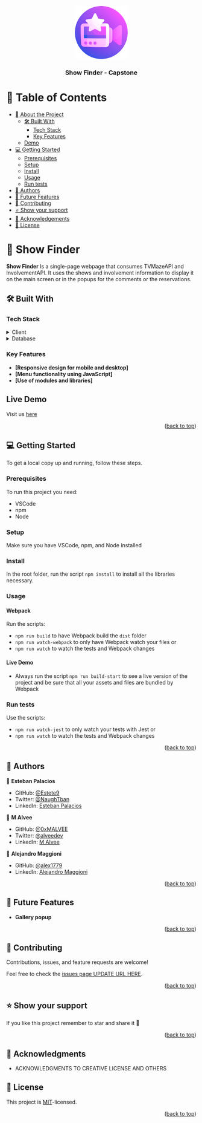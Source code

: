<a name="readme-top"></a>

<div align="center">
  <img src="./assets/main_logo.png" alt="logo" width="140"  height="auto" />
  <br/>

  <h3><b>Show Finder - Capstone</b></h3>

</div>

<!-- TABLE OF CONTENTS -->

# 📗 Table of Contents

- [📖 About the Project](#about-project)
  - [🛠 Built With](#built-with)
    - [Tech Stack](#tech-stack)
    - [Key Features](#key-features)
  - [Demo](#key-features)
- [💻 Getting Started](#getting-started)
  - [Prerequisites](#prerequisites)
  - [Setup](#setup)
  - [Install](#install)
  - [Usage](#usage)
  - [Run tests](#run-tests)
- [👥 Authors](#authors)
- [🔭 Future Features](#future-features)
- [🤝 Contributing](#contributing)
- [⭐️ Show your support](#support)
- [🙏 Acknowledgements](#acknowledgements)
- [📝 License](#license)

<!-- PROJECT DESCRIPTION -->

# 📖 Show Finder <a name="about-project"></a>

**Show Finder** Is a single-page webpage that consumes TVMazeAPI and InvolvementAPI. It uses the shows and involvement information to display it on the main screen or in the popups for the comments or the reservations.

## 🛠 Built With <a name="built-with"></a>

### Tech Stack <a name="tech-stack"></a>

<details>
  <summary>Client</summary>
  <ul>
    <li><a href="https://reactjs.org/">HTML</a></li>
    <li><a href="https://reactjs.org/">CSS (including responsive design)</a></li>
    <li><a href="https://reactjs.org/">JavaScript for menu functionality</a></li>
    <li><a href="https://webpack.js.org">Webpack</a></li>
  </ul>
</details>

<details>
<summary>Database</summary>
  <ul>
    <li><a href="https://www.postgresql.org/">PostgreSQL</a></li>
  </ul>
</details>

<!-- Features -->

### Key Features <a name="key-features"></a>

- **[Responsive design for mobile and desktop]**
- **[Menu functionality using JavaScript]**
- **[Use of modules and libraries]**

## Live Demo
Visit us [here](https://estete9.github.io/CapstoneShowFinder/)

<p align="right">(<a href="#readme-top">back to top</a>)</p>

<!-- GETTING STARTED -->

## 💻 Getting Started <a name="getting-started"></a>

To get a local copy up and running, follow these steps.

### Prerequisites

To run this project you need:

- VSCode
- npm
- Node

### Setup

Make sure you have VSCode, npm, and Node installed

### Install

In the root folder, run the script `npm install` to install all the libraries necessary.

### Usage

#### Webpack

Run the scripts:

- `npm run build` to have Webpack build the `dist` folder
- `npm run watch-webpack` to only have Webpack watch your files or
- `npm run watch` to watch the tests and Webpack changes

#### Live Demo

- Always run the script `npm run build-start` to see a live version of the project and be sure that all your assets and files are bundled by Webpack

### Run tests

Use the scripts:

- `npm run watch-jest` to only watch your tests with Jest or
- `npm run watch` to watch the tests and Webpack changes

<p align="right">(<a href="#readme-top">back to top</a>)</p>

<!-- AUTHORS -->

## 👥 Authors <a name="authors"></a>

👤 **Esteban Palacios**

- GitHub: [@Estete9](https://github.com/Estete9)
- Twitter: [@NaughTban](https://twitter.com/NaughTban)
- LinkedIn: [Esteban Palacios](https://www.linkedin.com/in/esteban-palacios-5030a772/)

👤 **M Alvee**

- GitHub: [@0xMALVEE](https://github.com/0xMALVEE)
- Twitter: [@alveedev](https://twitter.com/alveedev)
- LinkedIn: [M Alvee](https://www.linkedin.com/in/0xmalvee/)

👤 **Alejandro Maggioni**

- GitHub: [@alex1779](https://github.com/alex1779)
- LinkedIn: [Alejandro Maggioni](https://www.linkedin.com/in/alejandro-maggioni-086678b5/)

<p align="right">(<a href="#readme-top">back to top</a>)</p>

<!-- FUTURE FEATURES -->

## 🔭 Future Features <a name="future-features"></a>

- **Gallery popup**

<p align="right">(<a href="#readme-top">back to top</a>)</p>

<!-- CONTRIBUTING -->

## 🤝 Contributing <a name="contributing"></a>

Contributions, issues, and feature requests are welcome!

Feel free to check the [issues page UPDATE URL HERE](https://github.com/Estete9/webpack-template/issues).

<p align="right">(<a href="#readme-top">back to top</a>)</p>

<!-- SUPPORT -->

## ⭐️ Show your support <a name="support"></a>

If you like this project remember to star and share it 🥳️

<p align="right">(<a href="#readme-top">back to top</a>)</p>

<!-- ACKNOWLEDGEMENTS -->

## 🙏 Acknowledgments <a name="acknowledgements"></a>

- ACKNOWLEDGMENTS TO CREATIVE LICENSE AND OTHERS

<!-- LICENSE -->

## 📝 License <a name="license"></a>

This project is [MIT](./MIT.md)-licensed.

<p align="right">(<a href="#readme-top">back to top</a>)</p>
